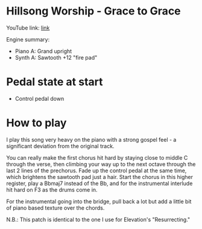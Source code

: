 # Hillsong Worship - Grace to Grace

YouTube link: [link](https://www.youtube.com/watch?v=NS3OgXaHoyc)

Engine summary:

* Piano A: Grand upright
* Synth A: Sawtooth +12 "fire pad"

# Pedal state at start

* Control pedal down

# How to play

I play this song very heavy on the piano with a strong gospel feel - a significant deviation from the original track.

You can really make the first chorus hit hard by staying close to middle C through the verse, then climbing your way up to the next octave through the last 2 lines of the prechorus. Fade up the control pedal at the same time, which brightens the sawtooth pad just a hair. Start the chorus in this higher register, play a Bbmaj7 instead of the Bb, and for the instrumental interlude hit hard on F3 as the drums come in.

For the instrumental going into the bridge, pull back a lot but add a little bit of piano based texture over the chords.

N.B.: This patch is identical to the one I use for Elevation's "Resurrecting."
